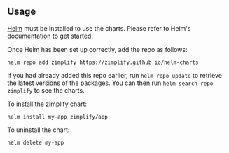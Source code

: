 ## Usage

[Helm](https://helm.sh) must be installed to use the charts.  Please refer to
Helm's [documentation](https://helm.sh/docs) to get started.

Once Helm has been set up correctly, add the repo as follows:

  `helm repo add zimplify https://zimplify.github.io/helm-charts`

If you had already added this repo earlier, run `helm repo update` to retrieve
the latest versions of the packages.  You can then run `helm search repo
zimplify` to see the charts.

To install the zimplify chart:

    helm install my-app zimplify/app

To uninstall the chart:

    helm delete my-app
